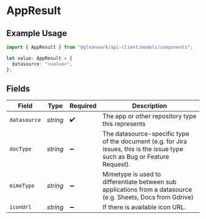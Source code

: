 # AppResult

## Example Usage

```typescript
import { AppResult } from "@gleanwork/api-client/models/components";

let value: AppResult = {
  datasource: "<value>",
};
```

## Fields

| Field                                                                                                                       | Type                                                                                                                        | Required                                                                                                                    | Description                                                                                                                 |
| --------------------------------------------------------------------------------------------------------------------------- | --------------------------------------------------------------------------------------------------------------------------- | --------------------------------------------------------------------------------------------------------------------------- | --------------------------------------------------------------------------------------------------------------------------- |
| `datasource`                                                                                                                | *string*                                                                                                                    | :heavy_check_mark:                                                                                                          | The app or other repository type this represents                                                                            |
| `docType`                                                                                                                   | *string*                                                                                                                    | :heavy_minus_sign:                                                                                                          | The datasource-specific type of the document (e.g. for Jira issues, this is the issue type such as Bug or Feature Request). |
| `mimeType`                                                                                                                  | *string*                                                                                                                    | :heavy_minus_sign:                                                                                                          | Mimetype is used to differentiate between sub applications from a datasource (e.g. Sheets, Docs from Gdrive)                |
| `iconUrl`                                                                                                                   | *string*                                                                                                                    | :heavy_minus_sign:                                                                                                          | If there is available icon URL.                                                                                             |